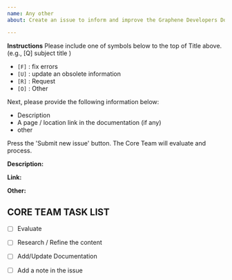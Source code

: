 ```yaml
---
name: Any other
about: Create an issue to inform and improve the Graphene Developers Documentation.

---
```


**Instructions**
Please include one of symbols below to the top of Title above. (e.g., [Q] subject title  )

- `[F]` : fix errors
- `[U]` : update an obsolete information
- `[R]` : Request
- `[O]` : Other

Next, please provide the following information below:

* Description 
* A page / location link in the documentation (if any)
* other

Press the 'Submit new issue' button. The Core Team will evaluate and process.

**Description:**

**Link:**

**Other:**


## CORE TEAM TASK LIST
- [ ] Evaluate 
- [ ] Research / Refine the content
- [ ] Add/Update Documentation
- [ ] Add a note in the issue


